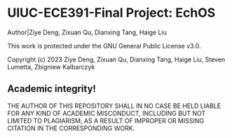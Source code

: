 # UIUC-ECE391-Final Project: EchOS
Author|Ziye Deng, Zixuan Qu, Dianxing Tang, Haige Liu

This work is protected under the GNU General Public License v3.0.

Copyright (c) 2023 Ziye Deng, Zixuan Qu, Dianxing Tang, Haige Liu, Steven Lumetta, Zbigniew Kalbarczyk
## Academic integrity!
THE AUTHOR OF THIS REPOSITORY SHALL IN NO CASE BE HELD LIABLE FOR ANY KIND OF ACADEMIC MISCONDUCT, INCLUDING BUT NOT LIMITED TO PLAGIARISM, AS A RESULT OF IMPROPER OR MISSING CITATION IN THE CORRESPONDING WORK.
